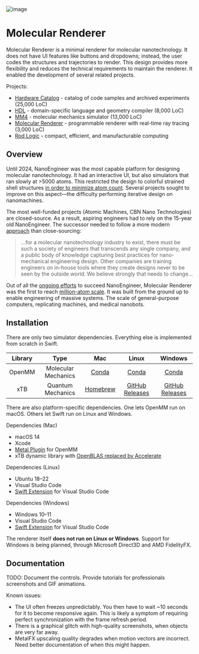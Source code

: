 
![image](https://github.com/philipturner/molecular-renderer/assets/71743241/d5585c84-7e4e-4507-841a-452fb68615d3)

# Molecular Renderer

Molecular Renderer is a minimal renderer for molecular nanotechnology. It does not have UI features like buttons and dropdowns; instead, the user codes the structures and trajectories to render. This design provides more flexibility and reduces the technical requirements to maintain the renderer. It enabled the development of several related projects.

Projects:
- [Hardware Catalog](./Sources/HardwareCatalog/README.md) - catalog of code samples and archived experiments (25,000 LoC)
- [HDL](https://github.com/philipturner/HDL) - domain-specific language and geometry compiler (8,000 LoC)
- [MM4](https://github.com/philipturner/MM4) - molecular mechanics simulator (13,000 LoC)
- [Molecular Renderer](./Sources/MolecularRenderer/README.md) - programmable renderer with real-time ray tracing (3,000 LoC)
- [Rod Logic](https://github.com/philipturner/rod-logic) - compact, efficient, and manufacturable computing

## Overview

Until 2024, NanoEngineer was the most capable platform for designing molecular nanotechnology. It had an interactive UI, but also simulators that ran slowly at >5000 atoms. This restricted the design to colorful strained shell structures [in order to minimize atom count](http://www.imm.org/research/parts/controller). Several projects sought to improve on this aspect&mdash;the difficulty performing iterative design on nanomachines.

The most well-funded projects (Atomic Machines, CBN Nano Technologies) are closed-source. As a result, aspiring engineers had to rely on the 15-year old NanoEngineer. The successor needed to follow a more modern [approach](https://github.com/atomCAD/atomCAD/wiki) than close-sourcing:

> ...for a molecular nanotechnology industry to exist, there must be such a society of engineers that transcends any single company, and a public body of knowledge capturing best practices for nano-mechanical engineering design. Other companies are training engineers on in-house tools where they create designs never to be seen by the outside world. We believe strongly that needs to change...

Out of all the [ongoing efforts](https://astera.org/molecular-systems) to succeed NanoEngineer, Molecular Renderer was the first to reach [million-atom scale](https://www.youtube.com/watch?v=AC34BQt2ODM). It was built from the ground up to enable engineering of massive systems. The scale of general-purpose computers, replicating machines, and medical nanobots.

## Installation

There are only two simulator dependencies. Everything else is implemented from scratch in Swift.

| Library | Type | Mac | Linux | Windows |
| :-----: | :--: | :-: | :---: | :-----: |
| OpenMM  | Molecular Mechanics | [Conda](https://anaconda.org/conda-forge/openmm) | [Conda](https://anaconda.org/conda-forge/openmm) | [Conda](https://anaconda.org/conda-forge/openmm) |
| xTB     | Quantum Mechanics   | [Homebrew](https://github.com/grimme-lab/homebrew-qc) | [GitHub Releases](https://github.com/grimme-lab/xtb/releases) | [GitHub Releases](https://github.com/grimme-lab/xtb/releases) |

There are also platform-specific dependencies. One lets OpenMM run on macOS. Others let Swift run on Linux and Windows.

Dependencies (Mac)
- macOS 14
- Xcode
- [Metal Plugin](https://github.com/philipturner/openmm-metal) for OpenMM
- xTB dynamic library with [OpenBLAS replaced by Accelerate](https://github.com/philipturner/swift-xtb)

Dependencies (Linux)
- Ubuntu 18&ndash;22
- Visual Studio Code
- [Swift Extension](https://www.swift.org/blog/vscode-extension) for Visual Studio Code

Dependencies (Windows)
- Windows 10&ndash;11
- Visual Studio Code
- [Swift Extension](https://www.swift.org/blog/vscode-extension) for Visual Studio Code

The renderer itself <b>does not run on Linux or Windows</b>. Support for Windows is being planned, through Microsoft Direct3D and AMD FidelityFX.

## Documentation

TODO: Document the controls. Provide tutorials for professionals screenshots and GIF animations.

Known issues:
- The UI often freezes unpredictably. You then have to wait ~10 seconds for it to become responsive again. This is likely a symptom of requiring perfect synchronization with the frame refresh period.
- There is a graphical glitch with high-quality screenshots, when objects are very far away.
- MetalFX upscaling quality degrades when motion vectors are incorrect. Need better documentation of when this might happen.
